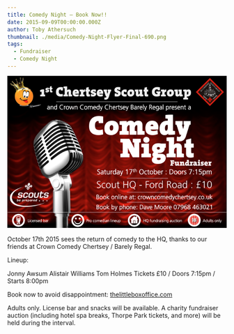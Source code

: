 ```yaml
---
title: Comedy Night – Book Now!!
date: 2015-09-09T00:00:00.000Z
author: Toby Athersuch
thumbnail: ./media/Comedy-Night-Flyer-Final-690.png
tags:
  - Fundraiser
  - Comedy Night
---
```


![comedy night flyer](./media/Comedy-Night-Flyer-Final-690.png)

October 17th 2015 sees the return of comedy to the HQ, thanks to our friends at Crown Comedy Chertsey / Barely Regal.

Lineup:

Jonny Awsum
Alistair Williams
Tom Holmes
Tickets £10 / Doors 7:15pm / Starts 8:00pm

Book now to avoid disappointment:
[thelittleboxoffice.com](thelittleboxoffice.com)

Adults only. License bar and snacks will be available.
A charity fundraiser auction (including hotel spa breaks, Thorpe Park tickets, and more) will be held during the interval.
